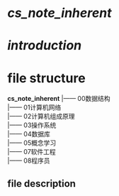 *cs_note_inherent*
====

# *introduction*
  

# file structure 
  
  
**cs_note_inherent**
|—— 00数据结构  
|—— 01计算机网络  
|—— 02计算机组成原理  
|—— 03操作系统  
|—— 04数据库      
|—— 05概念学习    
|—— 07软件工程  
|—— 08程序员   


## file description

  